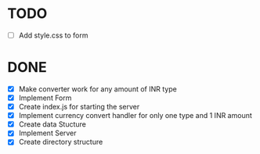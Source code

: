 # TODO
   - [ ] Add style.css to form
   
# DONE
   - [X] Make converter work for any amount of INR type
   - [X] Implement Form 
   - [X] Create index.js for starting the server
   - [X] Implement currency convert handler for only one type and 1 INR amount
   - [X] Create data Stucture
   - [X] Implement Server
   - [X] Create directory structure 
